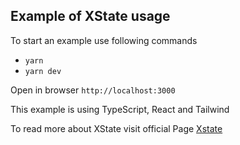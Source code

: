 ## Example of XState usage

To start an example use following commands

- `yarn`
- `yarn dev`

Open in browser `http://localhost:3000`

This example is using TypeScript, React and Tailwind 

To read more about XState visit official Page [Xstate](https://xstate.js.org/)
